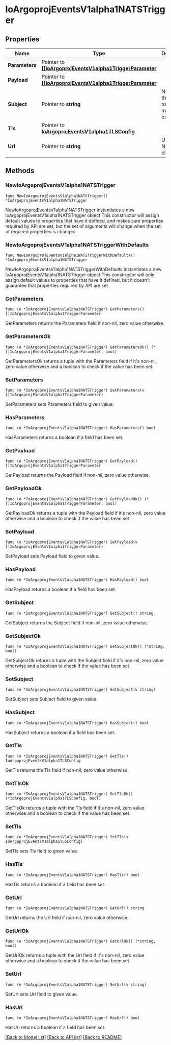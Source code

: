 # IoArgoprojEventsV1alpha1NATSTrigger

## Properties

Name | Type | Description | Notes
------------ | ------------- | ------------- | -------------
**Parameters** | Pointer to [**[]IoArgoprojEventsV1alpha1TriggerParameter**](IoArgoprojEventsV1alpha1TriggerParameter.md) |  | [optional] 
**Payload** | Pointer to [**[]IoArgoprojEventsV1alpha1TriggerParameter**](IoArgoprojEventsV1alpha1TriggerParameter.md) |  | [optional] 
**Subject** | Pointer to **string** | Name of the subject to put message on. | [optional] 
**Tls** | Pointer to [**IoArgoprojEventsV1alpha1TLSConfig**](IoArgoprojEventsV1alpha1TLSConfig.md) |  | [optional] 
**Url** | Pointer to **string** | URL of the NATS cluster. | [optional] 

## Methods

### NewIoArgoprojEventsV1alpha1NATSTrigger

`func NewIoArgoprojEventsV1alpha1NATSTrigger() *IoArgoprojEventsV1alpha1NATSTrigger`

NewIoArgoprojEventsV1alpha1NATSTrigger instantiates a new IoArgoprojEventsV1alpha1NATSTrigger object
This constructor will assign default values to properties that have it defined,
and makes sure properties required by API are set, but the set of arguments
will change when the set of required properties is changed

### NewIoArgoprojEventsV1alpha1NATSTriggerWithDefaults

`func NewIoArgoprojEventsV1alpha1NATSTriggerWithDefaults() *IoArgoprojEventsV1alpha1NATSTrigger`

NewIoArgoprojEventsV1alpha1NATSTriggerWithDefaults instantiates a new IoArgoprojEventsV1alpha1NATSTrigger object
This constructor will only assign default values to properties that have it defined,
but it doesn't guarantee that properties required by API are set

### GetParameters

`func (o *IoArgoprojEventsV1alpha1NATSTrigger) GetParameters() []IoArgoprojEventsV1alpha1TriggerParameter`

GetParameters returns the Parameters field if non-nil, zero value otherwise.

### GetParametersOk

`func (o *IoArgoprojEventsV1alpha1NATSTrigger) GetParametersOk() (*[]IoArgoprojEventsV1alpha1TriggerParameter, bool)`

GetParametersOk returns a tuple with the Parameters field if it's non-nil, zero value otherwise
and a boolean to check if the value has been set.

### SetParameters

`func (o *IoArgoprojEventsV1alpha1NATSTrigger) SetParameters(v []IoArgoprojEventsV1alpha1TriggerParameter)`

SetParameters sets Parameters field to given value.

### HasParameters

`func (o *IoArgoprojEventsV1alpha1NATSTrigger) HasParameters() bool`

HasParameters returns a boolean if a field has been set.

### GetPayload

`func (o *IoArgoprojEventsV1alpha1NATSTrigger) GetPayload() []IoArgoprojEventsV1alpha1TriggerParameter`

GetPayload returns the Payload field if non-nil, zero value otherwise.

### GetPayloadOk

`func (o *IoArgoprojEventsV1alpha1NATSTrigger) GetPayloadOk() (*[]IoArgoprojEventsV1alpha1TriggerParameter, bool)`

GetPayloadOk returns a tuple with the Payload field if it's non-nil, zero value otherwise
and a boolean to check if the value has been set.

### SetPayload

`func (o *IoArgoprojEventsV1alpha1NATSTrigger) SetPayload(v []IoArgoprojEventsV1alpha1TriggerParameter)`

SetPayload sets Payload field to given value.

### HasPayload

`func (o *IoArgoprojEventsV1alpha1NATSTrigger) HasPayload() bool`

HasPayload returns a boolean if a field has been set.

### GetSubject

`func (o *IoArgoprojEventsV1alpha1NATSTrigger) GetSubject() string`

GetSubject returns the Subject field if non-nil, zero value otherwise.

### GetSubjectOk

`func (o *IoArgoprojEventsV1alpha1NATSTrigger) GetSubjectOk() (*string, bool)`

GetSubjectOk returns a tuple with the Subject field if it's non-nil, zero value otherwise
and a boolean to check if the value has been set.

### SetSubject

`func (o *IoArgoprojEventsV1alpha1NATSTrigger) SetSubject(v string)`

SetSubject sets Subject field to given value.

### HasSubject

`func (o *IoArgoprojEventsV1alpha1NATSTrigger) HasSubject() bool`

HasSubject returns a boolean if a field has been set.

### GetTls

`func (o *IoArgoprojEventsV1alpha1NATSTrigger) GetTls() IoArgoprojEventsV1alpha1TLSConfig`

GetTls returns the Tls field if non-nil, zero value otherwise.

### GetTlsOk

`func (o *IoArgoprojEventsV1alpha1NATSTrigger) GetTlsOk() (*IoArgoprojEventsV1alpha1TLSConfig, bool)`

GetTlsOk returns a tuple with the Tls field if it's non-nil, zero value otherwise
and a boolean to check if the value has been set.

### SetTls

`func (o *IoArgoprojEventsV1alpha1NATSTrigger) SetTls(v IoArgoprojEventsV1alpha1TLSConfig)`

SetTls sets Tls field to given value.

### HasTls

`func (o *IoArgoprojEventsV1alpha1NATSTrigger) HasTls() bool`

HasTls returns a boolean if a field has been set.

### GetUrl

`func (o *IoArgoprojEventsV1alpha1NATSTrigger) GetUrl() string`

GetUrl returns the Url field if non-nil, zero value otherwise.

### GetUrlOk

`func (o *IoArgoprojEventsV1alpha1NATSTrigger) GetUrlOk() (*string, bool)`

GetUrlOk returns a tuple with the Url field if it's non-nil, zero value otherwise
and a boolean to check if the value has been set.

### SetUrl

`func (o *IoArgoprojEventsV1alpha1NATSTrigger) SetUrl(v string)`

SetUrl sets Url field to given value.

### HasUrl

`func (o *IoArgoprojEventsV1alpha1NATSTrigger) HasUrl() bool`

HasUrl returns a boolean if a field has been set.


[[Back to Model list]](../README.md#documentation-for-models) [[Back to API list]](../README.md#documentation-for-api-endpoints) [[Back to README]](../README.md)


